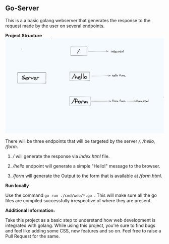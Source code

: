 **Go-Server**
---

This is a a basic golang webserver that generates the response to the request made
by the user on several endpoints. 

**Project Structure**
![project-structure.png](project-structure.png)

There will be three endpoints that will be targeted by the server _/, /hello, /form_.

1. _/_ will generate the response via _index.html_ file.

2. _/hello_ endpoint will generate a simple "Hello!" message to the browser.

3. _/form_ will generate the Output to the form that is available at _/form.html_.

**Run locally**

Use the command `go run ./cmd/web/*.go
`. This will make sure all the go files are compiled successfully 
irrespective of where they are present.

**Additional Information:** 

Take this project as a basic step to understand how web development is integrated with
golang. While using this project, you're sure to find bugs and feel like adding some CSS, new features and so on. 
Feel free to raise a Pull Request for the same.